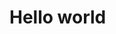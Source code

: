 <html>
<remote_theme: pages-themes/midnight@v0.2.0
plugins:
- jekyll-remote-theme
<head></head>
<body>
<h1> Hello world </h1>
</body>
</html>
